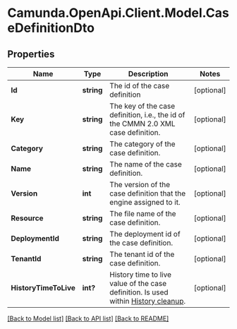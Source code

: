 # Camunda.OpenApi.Client.Model.CaseDefinitionDto
## Properties

Name | Type | Description | Notes
------------ | ------------- | ------------- | -------------
**Id** | **string** | The id of the case definition | [optional] 
**Key** | **string** | The key of the case definition, i.e., the id of the CMMN 2.0 XML case definition. | [optional] 
**Category** | **string** | The category of the case definition. | [optional] 
**Name** | **string** | The name of the case definition. | [optional] 
**Version** | **int** | The version of the case definition that the engine assigned to it. | [optional] 
**Resource** | **string** | The file name of the case definition. | [optional] 
**DeploymentId** | **string** | The deployment id of the case definition. | [optional] 
**TenantId** | **string** | The tenant id of the case definition. | [optional] 
**HistoryTimeToLive** | **int?** | History time to live value of the case definition. Is used within [History cleanup](https://docs.camunda.org/manual/7.14/user-guide/process-engine/history/#history-cleanup). | [optional] 

[[Back to Model list]](../README.md#documentation-for-models) [[Back to API list]](../README.md#documentation-for-api-endpoints) [[Back to README]](../README.md)

